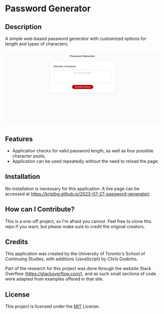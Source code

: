 # Password Generator

## Description

A simple web-based password generator with customized options for length and types of characters.

![A render of the finished page](/assets/images/page_render.jpg)

## Features

   - Application checks for valid password length, as well as four possible character pools;
   - Application can be used repeatedly without the need to reload the page.

## Installation

No installation is necessary for this application. A live page can be accessed at <https://kristbg.github.io/2023-07-27-password-generator/>.

## How can I Contribute?

This is a one-off project, so I'm afraid you cannot. Feel free to clone this repo if you want, but please make sure to credit the original creators.

## Credits

This application was created by the University of Toronto's School of Continuing Studies, with additions (JavaScript) by Chris Godinho.

Part of the research for this project was done through the website Stack Overflow (<https://stackoverflow.com/>), and as such small sections of code were adapted from examples offered in that site.

## License

This project is licensed under the [MIT](/LICENSE) License.
